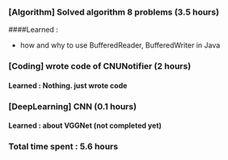 ### [Algorithm] Solved algorithm 8 problems (3.5 hours)
####Learned : 
- how and why to use BufferedReader, BufferedWriter in Java

### [Coding] wrote code of CNUNotifier (2 hours)
#### Learned : Nothing. just wrote code

### [DeepLearning] CNN (0.1 hours)
#### Learned : about VGGNet (not completed yet)

### Total time spent : 5.6 hours

